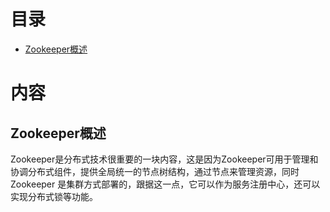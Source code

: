
# 目录
* [Zookeeper概述](#Zookeeper概述)


# 内容

## Zookeeper概述

   Zookeeper是分布式技术很重要的一块内容，这是因为Zookeeper可用于管理和协调分布式组件，提供全局统一的节点树结构，通过节点来管理资源，同时Zookeeper
   是集群方式部署的，跟据这一点，它可以作为服务注册中心，还可以实现分布式锁等功能。

